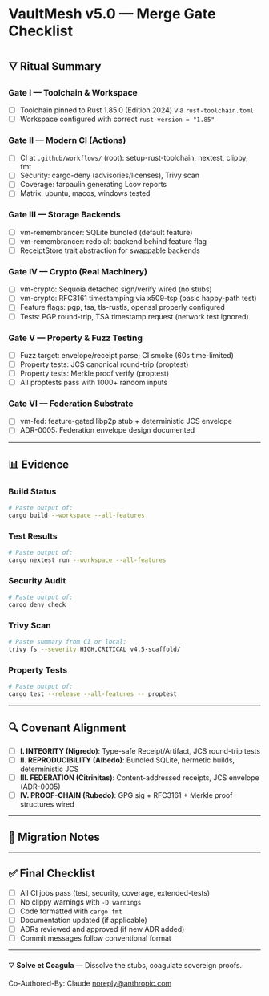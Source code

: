 # VaultMesh v5.0 — Merge Gate Checklist

## 🜄 Ritual Summary

### Gate I — Toolchain & Workspace
- [ ] Toolchain pinned to Rust 1.85.0 (Edition 2024) via `rust-toolchain.toml`
- [ ] Workspace configured with correct `rust-version = "1.85"`

### Gate II — Modern CI (Actions)
- [ ] CI at `.github/workflows/` (root): setup-rust-toolchain, nextest, clippy, fmt
- [ ] Security: cargo-deny (advisories/licenses), Trivy scan
- [ ] Coverage: tarpaulin generating Lcov reports
- [ ] Matrix: ubuntu, macos, windows tested

### Gate III — Storage Backends
- [ ] vm-remembrancer: SQLite bundled (default feature)
- [ ] vm-remembrancer: redb alt backend behind feature flag
- [ ] ReceiptStore trait abstraction for swappable backends

### Gate IV — Crypto (Real Machinery)
- [ ] vm-crypto: Sequoia detached sign/verify wired (no stubs)
- [ ] vm-crypto: RFC3161 timestamping via x509-tsp (basic happy-path test)
- [ ] Feature flags: pgp, tsa, tls-rustls, openssl properly configured
- [ ] Tests: PGP round-trip, TSA timestamp request (network test ignored)

### Gate V — Property & Fuzz Testing
- [ ] Fuzz target: envelope/receipt parse; CI smoke (60s time-limited)
- [ ] Property tests: JCS canonical round-trip (proptest)
- [ ] Property tests: Merkle proof verify (proptest)
- [ ] All proptests pass with 1000+ random inputs

### Gate VI — Federation Substrate
- [ ] vm-fed: feature-gated libp2p stub + deterministic JCS envelope
- [ ] ADR-0005: Federation envelope design documented

---

## 📊 Evidence

### Build Status
```bash
# Paste output of:
cargo build --workspace --all-features
```

### Test Results
```bash
# Paste output of:
cargo nextest run --workspace --all-features
```

### Security Audit
```bash
# Paste output of:
cargo deny check
```

### Trivy Scan
```bash
# Paste summary from CI or local:
trivy fs --severity HIGH,CRITICAL v4.5-scaffold/
```

### Property Tests
```bash
# Paste output of:
cargo test --release --all-features -- proptest
```

---

## 🔍 Covenant Alignment

- [ ] **I. INTEGRITY (Nigredo)**: Type-safe Receipt/Artifact, JCS round-trip tests
- [ ] **II. REPRODUCIBILITY (Albedo)**: Bundled SQLite, hermetic builds, deterministic JCS
- [ ] **III. FEDERATION (Citrinitas)**: Content-addressed receipts, JCS envelope (ADR-0005)
- [ ] **IV. PROOF-CHAIN (Rubedo)**: GPG sig + RFC3161 + Merkle proof structures wired

---

## 📝 Migration Notes

<!-- Describe any breaking changes or migration steps required -->

---

## ✅ Final Checklist

- [ ] All CI jobs pass (test, security, coverage, extended-tests)
- [ ] No clippy warnings with `-D warnings`
- [ ] Code formatted with `cargo fmt`
- [ ] Documentation updated (if applicable)
- [ ] ADRs reviewed and approved (if new ADR added)
- [ ] Commit messages follow conventional format

---

🜄 **Solve et Coagula** — Dissolve the stubs, coagulate sovereign proofs.

Co-Authored-By: Claude <noreply@anthropic.com>

